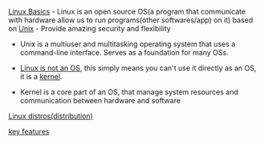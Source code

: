 [Linux Basics](https://youtu.be/rrw-Pv3rc0E?si=_PdvD_iyWCmvstKJ)
    - Linux is an open source OS(a program that communicate with hardware allow us to run programs(other softwares/app) on it) based on [Unix](#unix)
    - Provide amazing security and flexibility
- <p id="unix">Unix is a multiuser and multitasking operating system that uses a command-line interface. Serves as a foundation for many OSs.</p>

- [Linux is not an OS](https://youtu.be/rrw-Pv3rc0E?si=NJETV3XQdokImtjZ&t=147), this simply means you can't use it directly as an OS, it is a [kernel](#kernel).

- <p id="kernel">Kernel is a core part of an OS, that manage system resources and communication between hardware and software</p>

[Linux distros(distribution)](https://youtu.be/rrw-Pv3rc0E?si=Mcq76QYqmxdybTkU&t=247)

[key features](https://youtu.be/rrw-Pv3rc0E?si=Sp3PKWWyCY1YhWoc&t=337)

